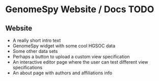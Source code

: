 # GenomeSpy Website / Docs TODO

## Website

* A really short intro text
* GenomeSpy widget with some cool HGSOC data
* Some other data sets
* Perhaps a button to upload a custom view specification
* An interactive editor page where the user can test different view specifications
* An about page with authors and affiliations info